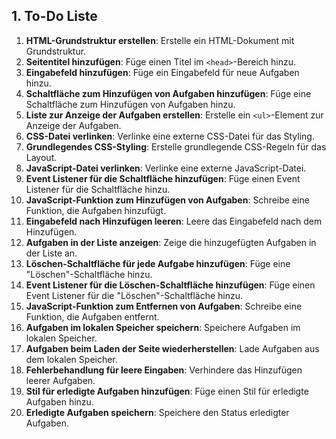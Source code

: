 ## 1. To-Do Liste

1. **HTML-Grundstruktur erstellen**: Erstelle ein HTML-Dokument mit Grundstruktur.
2. **Seitentitel hinzufügen**: Füge einen Titel im `<head>`-Bereich hinzu.
3. **Eingabefeld hinzufügen**: Füge ein Eingabefeld für neue Aufgaben hinzu.
4. **Schaltfläche zum Hinzufügen von Aufgaben hinzufügen**: Füge eine Schaltfläche zum Hinzufügen von Aufgaben hinzu.
5. **Liste zur Anzeige der Aufgaben erstellen**: Erstelle ein `<ul>`-Element zur Anzeige der Aufgaben.
6. **CSS-Datei verlinken**: Verlinke eine externe CSS-Datei für das Styling.
7. **Grundlegendes CSS-Styling**: Erstelle grundlegende CSS-Regeln für das Layout.
8. **JavaScript-Datei verlinken**: Verlinke eine externe JavaScript-Datei.
9. **Event Listener für die Schaltfläche hinzufügen**: Füge einen Event Listener für die Schaltfläche hinzu.
10. **JavaScript-Funktion zum Hinzufügen von Aufgaben**: Schreibe eine Funktion, die Aufgaben hinzufügt.
11. **Eingabefeld nach Hinzufügen leeren**: Leere das Eingabefeld nach dem Hinzufügen.
12. **Aufgaben in der Liste anzeigen**: Zeige die hinzugefügten Aufgaben in der Liste an.
13. **Löschen-Schaltfläche für jede Aufgabe hinzufügen**: Füge eine "Löschen"-Schaltfläche hinzu.
14. **Event Listener für die Löschen-Schaltfläche hinzufügen**: Füge einen Event Listener für die "Löschen"-Schaltfläche hinzu.
15. **JavaScript-Funktion zum Entfernen von Aufgaben**: Schreibe eine Funktion, die Aufgaben entfernt.
16. **Aufgaben im lokalen Speicher speichern**: Speichere Aufgaben im lokalen Speicher.
17. **Aufgaben beim Laden der Seite wiederherstellen**: Lade Aufgaben aus dem lokalen Speicher.
18. **Fehlerbehandlung für leere Eingaben**: Verhindere das Hinzufügen leerer Aufgaben.
19. **Stil für erledigte Aufgaben hinzufügen**: Füge einen Stil für erledigte Aufgaben hinzu.
20. **Erledigte Aufgaben speichern**: Speichere den Status erledigter Aufgaben.